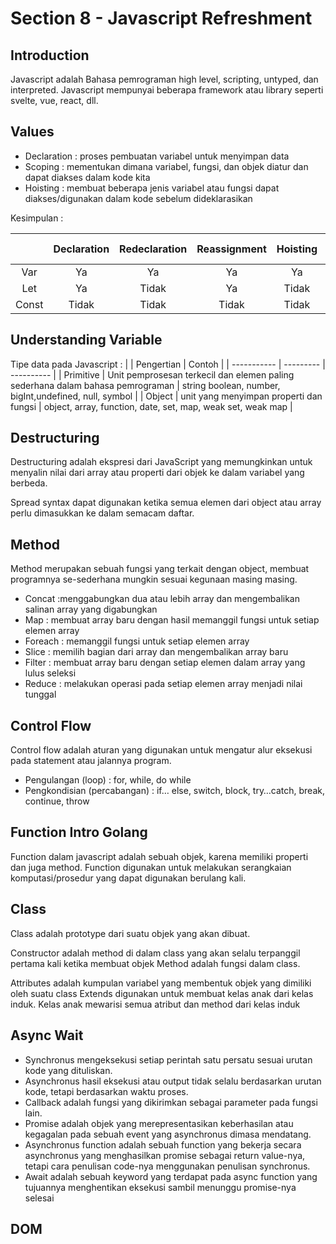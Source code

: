 # Section 8 - Javascript Refreshment
## Introduction
Javascript adalah Bahasa pemrograman high level, scripting, untyped, dan interpreted. Javascript mempunyai beberapa framework atau library seperti svelte, vue, react, dll.

## Values
* Declaration : proses pembuatan variabel untuk menyimpan data
* Scoping : mementukan dimana variabel, fungsi, dan objek diatur dan dapat diakses dalam kode kita
* Hoisting : membuat beberapa jenis variabel atau fungsi dapat diakses/digunakan dalam kode sebelum dideklarasikan

Kesimpulan :

| | Declaration | Redeclaration | Reassignment | Hoisting | Global Scope | Function Scope | Block Scope |
| :-----------: | :---------: | :----------: | :-----------: | :---------: | :----------: | :-----------: | :---------: |
| Var | Ya | Ya | Ya | Ya | Ya | Tidak | Ya |
| Let | Ya | Tidak | Ya | Tidak | Ya | Tidak | Tidak |
| Const | Tidak | Tidak | Tidak | Tidak | Ya | Tidak | Tidak |

## Understanding Variable
Tipe data pada Javascript :
| | Pengertian | Contoh |
| ----------- | --------- | ---------- |
| Primitive | Unit pemprosesan terkecil dan elemen paling sederhana dalam bahasa pemrograman | string boolean, number, bigInt,undefined, null, symbol |
| Object | unit yang menyimpan properti dan fungsi | object, array, function, date, set, map, weak set, weak map |

## Destructuring
Destructuring adalah ekspresi dari JavaScript yang memungkinkan untuk menyalin nilai dari array atau properti dari objek ke dalam variabel yang berbeda.

Spread syntax dapat digunakan ketika semua elemen dari object atau array perlu dimasukkan ke dalam semacam daftar.

## Method
Method merupakan sebuah fungsi yang terkait dengan object, membuat programnya se-sederhana mungkin sesuai kegunaan masing masing.
* Concat :menggabungkan dua atau lebih array dan mengembalikan salinan array yang digabungkan
* Map : membuat array baru dengan hasil memanggil fungsi untuk setiap elemen array
* Foreach : memanggil fungsi untuk setiap elemen array
* Slice : memilih bagian dari array dan mengembalikan array baru
* Filter : membuat array baru dengan setiap elemen dalam array yang lulus seleksi
* Reduce : melakukan operasi pada setiap elemen array menjadi nilai tunggal

## Control Flow
Control flow adalah aturan yang digunakan untuk mengatur alur eksekusi pada statement atau jalannya program.
* Pengulangan (loop) : for, while, do while
* Pengkondisian (percabangan) : if… else, switch, block, try…catch, break, continue, throw

## Function Intro Golang
Function dalam javascript adalah sebuah objek, karena memiliki properti dan juga method. Function digunakan untuk melakukan serangkaian komputasi/prosedur yang dapat digunakan berulang kali.

## Class
Class adalah prototype dari suatu objek yang akan dibuat.

Constructor adalah method di dalam class yang akan selalu terpanggil pertama kali ketika membuat objek
Method adalah fungsi dalam class.

Attributes adalah kumpulan variabel yang membentuk objek yang dimiliki oleh suatu class
Extends digunakan untuk membuat kelas anak dari kelas induk. Kelas anak mewarisi semua atribut dan method dari kelas induk

## Async Wait
* Synchronus mengeksekusi setiap perintah satu persatu sesuai urutan kode yang dituliskan.
* Asynchronus hasil eksekusi atau output tidak selalu berdasarkan urutan kode, tetapi berdasarkan waktu proses.
* Callback adalah fungsi yang dikirimkan sebagai parameter pada fungsi lain.
* Promise adalah objek yang merepresentasikan keberhasilan atau kegagalan pada sebuah event yang asynchronus dimasa mendatang.
* Asynchronus function adalah sebuah function yang bekerja secara asynchronus yang menghasilkan promise sebagai return value-nya, tetapi cara penulisan code-nya menggunakan penulisan synchronus.
* Await adalah sebuah keyword yang terdapat pada async function yang tujuannya menghentikan eksekusi sambil menunggu promise-nya selesai

## DOM
